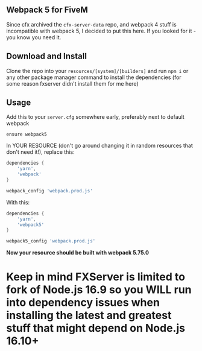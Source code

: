 Webpack 5 for FiveM
-------------------
Since cfx archived the `cfx-server-data` repo, and webpack 4 stuff is incompatible with webpack 5, I decided to put this here.
If you looked for it - you know you need it.


Download and Install
--------------------
Clone the repo into your `resources/[system]/[builders]` and run `npm i` or any other package manager command to install the dependencies (for some reason fxserver didn't install them for me here)


Usage
-----

Add this to your `server.cfg` somewhere early, preferably next to default webpack

```
ensure webpack5
```



In YOUR RESOURCE (don't go around changing it in random resources that don't need it!), replace this:

```lua
dependencies {
    'yarn',
    'webpack'
}

webpack_config 'webpack.prod.js'
```

With this:

```lua
dependencies {
    'yarn',
    'webpack5'
}

webpack5_config 'webpack.prod.js'
```

**Now your resource should be built with webpack 5.75.0**

# Keep in mind FXServer is limited to fork of Node.js 16.9 so you WILL run into dependency issues when installing the latest and greatest stuff that might depend on Node.js 16.10+

